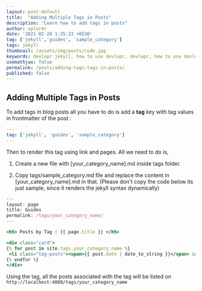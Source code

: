 ```yaml
---
layout: post-default
title:  "Adding Multiple Tags in Posts"
description: "Learn how to add tags in posts"
author: xplor4r
date: '2021-02-28 1:35:23 +0530'
tag: ['jekyll','guides', 'sample_category']
tags: jekyll
thumbnail: /assets/img/posts/code.jpg
keywords: devlopr jekyll, how to use devlopr, devlopr, how to use devlopr-jekyll, devlopr-jekyll tutorial,best jekyll themes, multi tags and tags
usemathjax: false
permalink: /posts/adding-tags-tags-in-posts/
published: false
---
```


## Adding Multiple Tags in Posts

To add tags in blog posts all you have to do is add a **tag** key with tag values in frontmatter of the post :

```yml
---
tag: ['jekyll', 'guides', 'sample_category']
---
```

Then to render this tag using link and pages. All we need to do is,

1. Create a new file with [your_category_name].md inside tags folder.

2. Copy tags/sample_category.md file and replace the content in [your_category_name].md in that. (Please don't copy the code below its just sample, since it renders the jekyll syntax dynamically)

```jsx
---
layout: page
title: Guides
permalink: /tags/your_category_name/
---

<h5> Posts by Tag : {{ page.title }} </h5>

<div class="card">
{% for post in site.tags.your_category_name %}
 <li class="tag-posts"><span>{{ post.date | date_to_string }}</span> &nbsp; <a href="{{ post.url }}">{{ post.title }}</a></li>
{% endfor %}
</div>
```

Using the tag, all the posts associated with the tag will be listed on
`http://localhost:4000/tags/your_category_name`